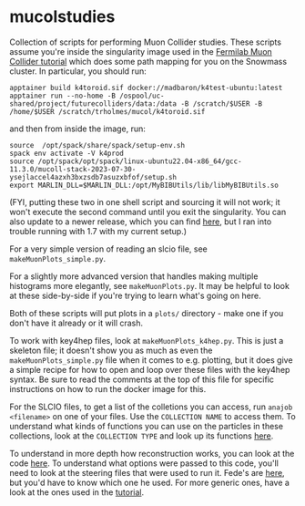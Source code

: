 # mucolstudies
Collection of scripts for performing Muon Collider studies. These scripts assume you're inside the singularity image used in the [Fermilab Muon Collider tutorial](https://mcdwiki.docs.cern.ch/tutorials/fermilab2022/computing_setup/) which does some path mapping for you on the Snowmass cluster. In particular, you should run:

```
apptainer build k4toroid.sif docker://madbaron/k4test-ubuntu:latest
apptainer run --no-home -B /ospool/uc-shared/project/futurecolliders/data:/data -B /scratch/$USER -B /home/$USER /scratch/trholmes/mucol/k4toroid.sif
```

and then from inside the image, run:

```
source  /opt/spack/share/spack/setup-env.sh
spack env activate -V k4prod
source /opt/spack/opt/spack/linux-ubuntu22.04-x86_64/gcc-11.3.0/mucoll-stack-2023-07-30-ysejlaccel4azxh3bxzsdb7asuzxbfof/setup.sh
export MARLIN_DLL=$MARLIN_DLL:/opt/MyBIBUtils/lib/libMyBIBUtils.so
```

(FYI, putting these two in one shell script and sourcing it will not work; it won't execute the second command until you exit the singularity. You can also update to a newer release, which you can find [here](https://confluence.infn.it/display/muoncollider/Software), but I ran into trouble running with 1.7 with my current setup.)

For a very simple version of reading an slcio file, see `makeMuonPlots_simple.py`. 

For a slightly more advanced version that handles making multiple histograms more elegantly, see `makeMuonPlots.py`. It may be helpful to look at these side-by-side if you're trying to learn what's going on here.

Both of these scripts will put plots in a `plots/` directory - make one if you don't have it already or it will crash.

To work with key4hep files, look at `makeMuonPlots_k4hep.py`. This is just a skeleton file; it doesn't show you as much as even the `makeMuonPlots_simple.py` file when it comes to e.g. plotting, but it does give a simple recipe for how to open and loop over these files with the key4hep syntax. Be sure to read the comments at the top of this file for specific instructions on how to run the docker image for this.

For the SLCIO files, to get a list of the colletions you can access, run `anajob <filename>` on one of your files.
Use the `COLLECTION NAME` to access them. 
To understand what kinds of functions you can use on the particles in these collections, look at the `COLLECTION TYPE` and look up its functions [here](https://ilcsoft.desy.de/LCIO/current/doc/doxygen_api/html/namespaceEVENT.html).

To understand in more depth how reconstruction works, you can look at the code [here](https://github.com/MuonColliderSoft/DDMarlinPandora/tree/master/src). To understand what options were passed to this code, you'll need to look at the steering files that were used to run it. Fede's are [here](https://github.com/madbaron/SteeringMacros/tree/master/Reco), but you'd have to know which one he used. For more generic ones, have a look at the ones used in the
[tutorial](https://github.com/MuonColliderSoft/MuC-Tutorial/tree/master/reconstruction).
